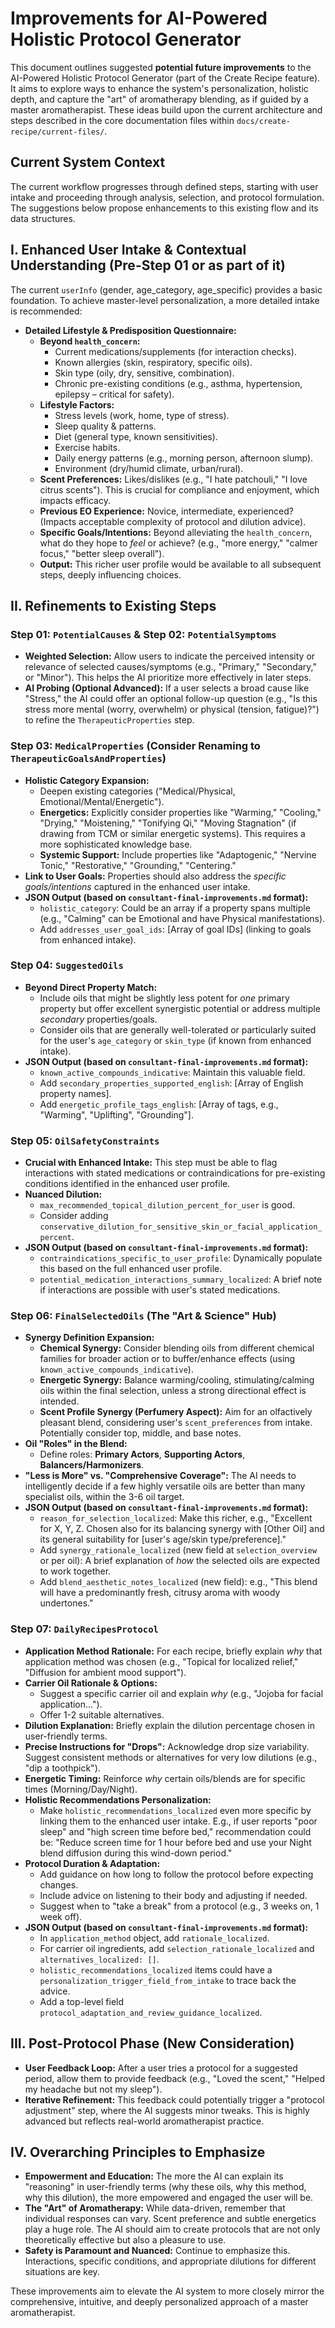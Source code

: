 # Improvements for AI-Powered Holistic Protocol Generator

This document outlines suggested **potential future improvements** to the AI-Powered Holistic Protocol Generator (part of the Create Recipe feature). It aims to explore ways to enhance the system's personalization, holistic depth, and capture the "art" of aromatherapy blending, as if guided by a master aromatherapist. These ideas build upon the current architecture and steps described in the core documentation files within `docs/create-recipe/current-files/`.

## Current System Context
The current workflow progresses through defined steps, starting with user intake and proceeding through analysis, selection, and protocol formulation. The suggestions below propose enhancements to this existing flow and its data structures.

## I. Enhanced User Intake & Contextual Understanding (Pre-Step 01 or as part of it)

The current `userInfo` (gender, age_category, age_specific) provides a basic foundation. To achieve master-level personalization, a more detailed intake is recommended:

*   **Detailed Lifestyle & Predisposition Questionnaire:**
    *   **Beyond `health_concern`:**
        *   Current medications/supplements (for interaction checks).
        *   Known allergies (skin, respiratory, specific oils).
        *   Skin type (oily, dry, sensitive, combination).
        *   Chronic pre-existing conditions (e.g., asthma, hypertension, epilepsy – critical for safety).
    *   **Lifestyle Factors:**
        *   Stress levels (work, home, type of stress).
        *   Sleep quality & patterns.
        *   Diet (general type, known sensitivities).
        *   Exercise habits.
        *   Daily energy patterns (e.g., morning person, afternoon slump).
        *   Environment (dry/humid climate, urban/rural).
    *   **Scent Preferences:** Likes/dislikes (e.g., "I hate patchouli," "I love citrus scents"). This is crucial for compliance and enjoyment, which impacts efficacy.
    *   **Previous EO Experience:** Novice, intermediate, experienced? (Impacts acceptable complexity of protocol and dilution advice).
    *   **Specific Goals/Intentions:** Beyond alleviating the `health_concern`, what do they hope to *feel* or achieve? (e.g., "more energy," "calmer focus," "better sleep overall").
    *   **Output:** This richer user profile would be available to all subsequent steps, deeply influencing choices.

## II. Refinements to Existing Steps

### Step 01: `PotentialCauses` & Step 02: `PotentialSymptoms`

*   **Weighted Selection:** Allow users to indicate the perceived intensity or relevance of selected causes/symptoms (e.g., "Primary," "Secondary," or "Minor"). This helps the AI prioritize more effectively in later steps.
*   **AI Probing (Optional Advanced):** If a user selects a broad cause like "Stress," the AI could offer an optional follow-up question (e.g., "Is this stress more mental (worry, overwhelm) or physical (tension, fatigue)?") to refine the `TherapeuticProperties` step.

### Step 03: `MedicalProperties` (Consider Renaming to `TherapeuticGoalsAndProperties`)

*   **Holistic Category Expansion:**
    *   Deepen existing categories ("Medical/Physical, Emotional/Mental/Energetic").
    *   **Energetics:** Explicitly consider properties like "Warming," "Cooling," "Drying," "Moistening," "Tonifying Qi," "Moving Stagnation" (if drawing from TCM or similar energetic systems). This requires a more sophisticated knowledge base.
    *   **Systemic Support:** Include properties like "Adaptogenic," "Nervine Tonic," "Restorative," "Grounding," "Centering."
*   **Link to User Goals:** Properties should also address the *specific goals/intentions* captured in the enhanced user intake.
*   **JSON Output (based on `consultant-final-improvements.md` format):**
    *   `holistic_category`: Could be an array if a property spans multiple (e.g., "Calming" can be Emotional and have Physical manifestations).
    *   Add `addresses_user_goal_ids`: [Array of goal IDs] (linking to goals from enhanced intake).

### Step 04: `SuggestedOils`

*   **Beyond Direct Property Match:**
    *   Include oils that might be slightly less potent for *one* primary property but offer excellent synergistic potential or address multiple *secondary* properties/goals.
    *   Consider oils that are generally well-tolerated or particularly suited for the user's `age_category` or `skin_type` (if known from enhanced intake).
*   **JSON Output (based on `consultant-final-improvements.md` format):**
    *   `known_active_compounds_indicative`: Maintain this valuable field.
    *   Add `secondary_properties_supported_english`: [Array of English property names].
    *   Add `energetic_profile_tags_english`: [Array of tags, e.g., "Warming", "Uplifting", "Grounding"].

### Step 05: `OilSafetyConstraints`

*   **Crucial with Enhanced Intake:** This step must be able to flag interactions with stated medications or contraindications for pre-existing conditions identified in the enhanced user profile.
*   **Nuanced Dilution:**
    *   `max_recommended_topical_dilution_percent_for_user` is good.
    *   Consider adding `conservative_dilution_for_sensitive_skin_or_facial_application_percent`.
*   **JSON Output (based on `consultant-final-improvements.md` format):**
    *   `contraindications_specific_to_user_profile`: Dynamically populate this based on the full enhanced user profile.
    *   `potential_medication_interactions_summary_localized`: A brief note if interactions are possible with user's stated medications.

### Step 06: `FinalSelectedOils` (The "Art & Science" Hub)

*   **Synergy Definition Expansion:**
    *   **Chemical Synergy:** Consider blending oils from different chemical families for broader action or to buffer/enhance effects (using `known_active_compounds_indicative`).
    *   **Energetic Synergy:** Balance warming/cooling, stimulating/calming oils within the final selection, unless a strong directional effect is intended.
    *   **Scent Profile Synergy (Perfumery Aspect):** Aim for an olfactively pleasant blend, considering user's `scent_preferences` from intake. Potentially consider top, middle, and base notes.
*   **Oil "Roles" in the Blend:**
    *   Define roles: **Primary Actors**, **Supporting Actors**, **Balancers/Harmonizers**.
*   **"Less is More" vs. "Comprehensive Coverage":** The AI needs to intelligently decide if a few highly versatile oils are better than many specialist oils, within the 3-6 oil target.
*   **JSON Output (based on `consultant-final-improvements.md` format):**
    *   `reason_for_selection_localized`: Make this richer, e.g., "Excellent for X, Y, Z. Chosen also for its balancing synergy with [Other Oil] and its general suitability for [user's age/skin type/preference]."
    *   Add `synergy_rationale_localized` (new field at `selection_overview` or per oil): A brief explanation of *how* the selected oils are expected to work together.
    *   Add `blend_aesthetic_notes_localized` (new field): e.g., "This blend will have a predominantly fresh, citrusy aroma with woody undertones."

### Step 07: `DailyRecipesProtocol`

*   **Application Method Rationale:** For each recipe, briefly explain *why* that application method was chosen (e.g., "Topical for localized relief," "Diffusion for ambient mood support").
*   **Carrier Oil Rationale & Options:**
    *   Suggest a specific carrier oil and explain *why* (e.g., "Jojoba for facial application...").
    *   Offer 1-2 suitable alternatives.
*   **Dilution Explanation:** Briefly explain the dilution percentage chosen in user-friendly terms.
*   **Precise Instructions for "Drops":** Acknowledge drop size variability. Suggest consistent methods or alternatives for very low dilutions (e.g., "dip a toothpick").
*   **Energetic Timing:** Reinforce *why* certain oils/blends are for specific times (Morning/Day/Night).
*   **Holistic Recommendations Personalization:**
    *   Make `holistic_recommendations_localized` even more specific by linking them to the enhanced user intake. E.g., if user reports "poor sleep" and "high screen time before bed," recommendation could be: "Reduce screen time for 1 hour before bed and use your Night blend diffusion during this wind-down period."
*   **Protocol Duration & Adaptation:**
    *   Add guidance on how long to follow the protocol before expecting changes.
    *   Include advice on listening to their body and adjusting if needed.
    *   Suggest when to "take a break" from a protocol (e.g., 3 weeks on, 1 week off).
*   **JSON Output (based on `consultant-final-improvements.md` format):**
    *   In `application_method` object, add `rationale_localized`.
    *   For carrier oil ingredients, add `selection_rationale_localized` and `alternatives_localized: []`.
    *   `holistic_recommendations_localized` items could have a `personalization_trigger_field_from_intake` to trace back the advice.
    *   Add a top-level field `protocol_adaptation_and_review_guidance_localized`.

## III. Post-Protocol Phase (New Consideration)

*   **User Feedback Loop:** After a user tries a protocol for a suggested period, allow them to provide feedback (e.g., "Loved the scent," "Helped my headache but not my sleep").
*   **Iterative Refinement:** This feedback could potentially trigger a "protocol adjustment" step, where the AI suggests minor tweaks. This is highly advanced but reflects real-world aromatherapist practice.

## IV. Overarching Principles to Emphasize

*   **Empowerment and Education:** The more the AI can explain its "reasoning" in user-friendly terms (why these oils, why this method, why this dilution), the more empowered and engaged the user will be.
*   **The "Art" of Aromatherapy:** While data-driven, remember that individual responses can vary. Scent preference and subtle energetics play a huge role. The AI should aim to create protocols that are not only theoretically effective but also a pleasure to use.
*   **Safety is Paramount and Nuanced:** Continue to emphasize this. Interactions, specific conditions, and appropriate dilutions for different situations are key.

These improvements aim to elevate the AI system to more closely mirror the comprehensive, intuitive, and deeply personalized approach of a master aromatherapist.